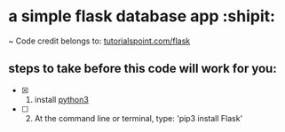 # a simple flask database app :shipit:

 ~ Code credit belongs to: [tutorialspoint.com/flask](https://www.tutorialspoint.com/flask/flask_sqlite.htm)

## steps to take before this code will work for you:
- [x] 1. install [python3](https://www.python.org/downloads/release/python-352/)
- [ ] 2. At the command line or terminal, type: 'pip3 install Flask'
